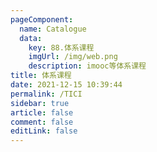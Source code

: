 ```yaml
---
pageComponent:
  name: Catalogue
  data:
    key: 88.体系课程
    imgUrl: /img/web.png
    description: imooc等体系课程
title: 体系课程
date: 2021-12-15 10:39:44
permalink: /TICI
sidebar: true
article: false
comment: false
editLink: false
---
```

